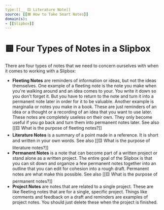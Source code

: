 ```yaml
---
type:[[__ 🟨 Literature Note]]
source: [[🟦 How to Take Smart Notes]]
domain(s):
- [[Slipbox]]
---
```


# 🟨 Four Types of Notes in a Slipbox

There are four types of notes that we need to concern ourselves with when it comes to working with a Slipbox:
- **Fleeting Notes** are reminders of information or ideas, but not the ideas themselves. One example of a fleeting note is the note you make when you're walking around and an idea comes to your. You write it down so you don't forget it. But you have to return to the note and turn it into a permanent note later in order for it to be valuable. Another example is marginalia or notes you make in a book. These are just reminders of an idea or a thought or a recording of an idea that you want to use later. These notes are completely useless on their own. They only become useful if you go back and turn them into permanent notes later. See also [[🟨 What is the purpose of fleeting notes?]]
- **Literature Notes** is a summary of a point made in a reference. It is short and written in your own words. See also [[🟨 What is the purpose of literature notes?]]
- **Permanent Notes** is a note that can become part of a written project or stand alone as a written project. The entire goal of the Slipbox is that you can sit down and organize a few permanent notes together into an outline that you can edit for cohesion into a rough draft. Permanent notes are what make this possible. See also [[🟨 What is the purpose of permanent notes?]]
- **Project Notes** are notes that are related to a single project. These are like fleeting notes that are for a single, specific project. Things like comments and feedback on a draft and reminders are examples of project notes. You should just delete these when the project is finished. 

